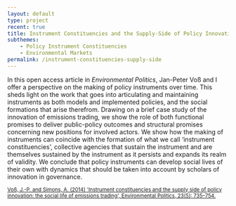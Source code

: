 ```yaml
---
layout: default
type: project
recent: true
title: Instrument Constituencies and the Supply-Side of Policy Innovation
subthemes: 
    - Policy Instrument Constituencies
    - Environmental Markets
permalink: /instrument-constituencies-supply-side
---
```


In this open access article in *Environmental Politics*, Jan-Peter Voß and I offer a perspective on the making of policy instruments over time. This sheds light on the work that goes into articulating and maintaining instruments as both models and implemented policies, and the social formations that arise therefrom. Drawing on a brief case study of the innovation of emissions trading, we show the role of both functional promises to deliver public-policy outcomes and structural promises concerning new positions for involved actors. We show how the making of instruments can coincide with the formation of what we call ‘instrument constituencies’, collective agencies that sustain the instrument and are themselves sustained by the instrument as it persists and expands its realm of validity. We conclude that policy instruments can develop social lives of their own with dynamics that should be taken into account by scholars of innovation in governance.

<small>
    <a href="https://doi.org/10.1080/09644016.2014.923625">
        Voß, J.-P. and Simons, A. (2014) 'Instrument constituencies and the supply side of policy innovation: the social life of emissions trading', Environmental Politics, 23(5): 735–754.
    </a>
</small>